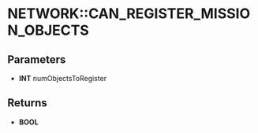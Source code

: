 # NETWORK::CAN_REGISTER_MISSION_OBJECTS

## Parameters
* **INT** numObjectsToRegister

## Returns
* **BOOL**